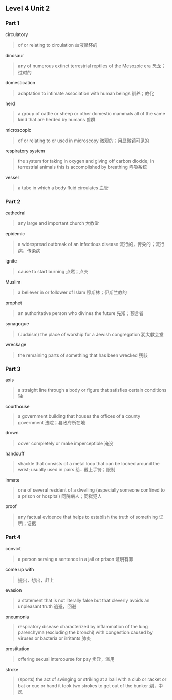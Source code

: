 ## Level 4 Unit 2

### Part 1

circulatory

> of or relating to circulation
> 血液循环的

dinosaur

> any of numerous extinct terrestrial reptiles of the Mesozoic era
> 恐龙；过时的

domestication

> adaptation to intimate association with human beings
> 驯养；教化

herd

> a group of cattle or sheep or other domestic mammals all of the same kind that are herded by humans
> 兽群

microscopic

> of or relating to or used in microscopy
> 微观的；用显微镜可见的

respiratory system

> the system for taking in oxygen and giving off carbon dioxide; in terrestrial animals this is accomplished by breathing
> 呼吸系统

vessel

> a tube in which a body fluid circulates
> 血管

### Part 2

cathedral

> any large and important church
> 大教堂

epidemic

> a widespread outbreak of an infectious disease
> 流行的，传染的；流行病，传染病

ignite

> cause to start burning
> 点燃；点火

Muslim

> a believer in or follower of Islam
> 穆斯林；伊斯兰教的

prophet

> an authoritative person who divines the future
> 先知；预言者

synagogue

> (Judaism) the place of worship for a Jewish congregation
> 犹太教会堂

wreckage

> the remaining parts of something that has been wrecked
> 残骸

### Part 3

axis

> a straight line through a body or figure that satisfies certain conditions
> 轴

courthouse

> a government building that houses the offices of a county government
> 法院；县政府所在地

drown

> cover completely or make imperceptible
> 淹没

handcuff

> shackle that consists of a metal loop that can be locked around the wrist; usually used in pairs
> 给…戴上手铐；限制

inmate

> one of several resident of a dwelling (especially someone confined to a prison or hospital)
> 同院病人；同狱犯人

proof

> any factual evidence that helps to establish the truth of something
> 证明；证据


### Part 4

convict

> a person serving a sentence in a jail or prison
> 证明有罪

come up with

> 提出，想出，赶上

evasion

> a statement that is not literally false but that cleverly avoids an unpleasant
truth
> 逃避，回避

pneumonia

> respiratory disease characterized by inflammation of the lung parenchyma (excluding
 the bronchi) with congestion caused by viruses or bacteria or irritants
> 肺炎

prostitution

> offering sexual intercourse for pay
> 卖淫，滥用

stroke

> (sports) the act of swinging or striking at a ball with a club or racket or bat
or cue or hand it took two strokes to get out of the bunker
> 划，中风
